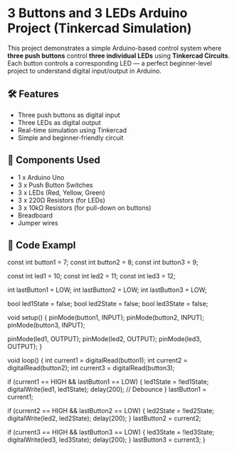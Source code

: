 # 3 Buttons and 3 LEDs Arduino Project (Tinkercad Simulation)

This project demonstrates a simple Arduino-based control system where **three push buttons** control **three individual LEDs** using **Tinkercad Circuits**. Each button controls a corresponding LED — a perfect beginner-level project to understand digital input/output in Arduino.

## 🛠️ Features

- Three push buttons as digital input
- Three LEDs as digital output
- Real-time simulation using Tinkercad
- Simple and beginner-friendly circuit

## 🔧 Components Used

- 1 x Arduino Uno
- 3 x Push Button Switches
- 3 x LEDs (Red, Yellow, Green)
- 3 x 220Ω Resistors (for LEDs)
- 3 x 10kΩ Resistors (for pull-down on buttons)
- Breadboard
- Jumper wires

## 🧠 Code Exampl

const int button1 = 7;
const int button2 = 8;
const int button3 = 9;

const int led1 = 10;
const int led2 = 11;
const int led3 = 12;

int lastButton1 = LOW;
int lastButton2 = LOW;
int lastButton3 = LOW;

bool led1State = false;
bool led2State = false;
bool led3State = false;

void setup() {
pinMode(button1, INPUT);
pinMode(button2, INPUT);
pinMode(button3, INPUT);

pinMode(led1, OUTPUT);
pinMode(led2, OUTPUT);
pinMode(led3, OUTPUT);
}

void loop() {
int current1 = digitalRead(button1);
int current2 = digitalRead(button2);
int current3 = digitalRead(button3);

if (current1 == HIGH && lastButton1 == LOW) {
led1State = !led1State;
digitalWrite(led1, led1State);
delay(200); // Debounce
}
lastButton1 = current1;

if (current2 == HIGH && lastButton2 == LOW) {
led2State = !led2State;
digitalWrite(led2, led2State);
delay(200);
}
lastButton2 = current2;

if (current3 == HIGH && lastButton3 == LOW) {
led3State = !led3State;
digitalWrite(led3, led3State);
delay(200);
}
lastButton3 = current3;
}
